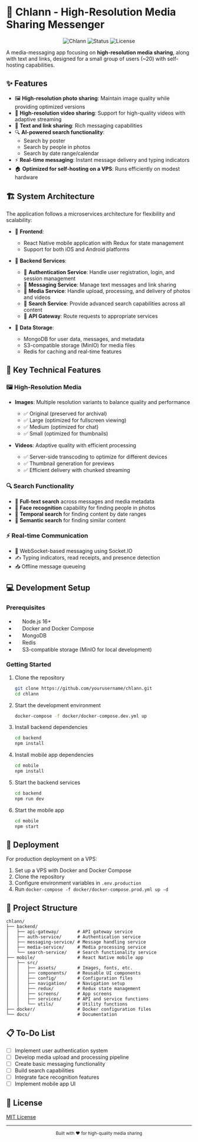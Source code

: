 # 📱 Chlann - High-Resolution Media Sharing Messenger

<div align="center">

![Chlann](https://img.shields.io/badge/Chlann-High--Res%20Messenger-blue?style=for-the-badge&logo=chat&logoColor=white)
![Status](https://img.shields.io/badge/Status-In%20Development-yellow?style=for-the-badge)
![License](https://img.shields.io/badge/License-MIT-green?style=for-the-badge)

</div>

A media-messaging app focusing on **high-resolution media sharing**, along with text and links, designed for a small group of users (~20) with self-hosting capabilities.

## ✨ Features

- 🖼️ **High-resolution photo sharing**: Maintain image quality while providing optimized versions
- 🎥 **High-resolution video sharing**: Support for high-quality videos with adaptive streaming
- 💬 **Text and link sharing**: Rich messaging capabilities
- 🔍 **AI-powered search functionality**:
  - Search by poster
  - Search by people in photos
  - Search by date range/calendar
- ⚡ **Real-time messaging**: Instant message delivery and typing indicators
- 🏠 **Optimized for self-hosting on a VPS**: Runs efficiently on modest hardware

## 🏗️ System Architecture

The application follows a microservices architecture for flexibility and scalability:

- 📱 **Frontend**: 
  - React Native mobile application with Redux for state management
  - Support for both iOS and Android platforms

- 🔧 **Backend Services**:
  - 🔐 **Authentication Service**: Handle user registration, login, and session management
  - 💬 **Messaging Service**: Manage text messages and link sharing
  - 📂 **Media Service**: Handle upload, processing, and delivery of photos and videos
  - 🔎 **Search Service**: Provide advanced search capabilities across all content
  - 🚪 **API Gateway**: Route requests to appropriate services

- 💾 **Data Storage**:
  - MongoDB for user data, messages, and metadata
  - S3-compatible storage (MinIO) for media files
  - Redis for caching and real-time features

## 🔑 Key Technical Features

### 🖼️ High-Resolution Media

- **Images**: Multiple resolution variants to balance quality and performance
  - ✅ Original (preserved for archival)
  - ✅ Large (optimized for fullscreen viewing)
  - ✅ Medium (optimized for chat)
  - ✅ Small (optimized for thumbnails)
  
- **Videos**: Adaptive quality with efficient processing
  - ✅ Server-side transcoding to optimize for different devices
  - ✅ Thumbnail generation for previews
  - ✅ Efficient delivery with chunked streaming

### 🔍 Search Functionality

- 📝 **Full-text search** across messages and media metadata
- 👤 **Face recognition** capability for finding people in photos
- 📅 **Temporal search** for finding content by date ranges
- 🧠 **Semantic search** for finding similar content

### ⚡ Real-time Communication

- 🔌 WebSocket-based messaging using Socket.IO
- ✍️ Typing indicators, read receipts, and presence detection
- 📥 Offline message queueing

## 💻 Development Setup

### Prerequisites

- <img src="https://nodejs.org/static/images/favicons/favicon.ico" width="16"> Node.js 16+
- <img src="https://www.docker.com/wp-content/uploads/2023/04/cropped-docker-favicon-32x32.png" width="16"> Docker and Docker Compose
- <img src="https://www.mongodb.com/assets/images/global/favicon.ico" width="16"> MongoDB
- <img src="https://redis.io/images/favicon.png" width="16"> Redis
- <img src="https://min.io/favicon.ico" width="16"> S3-compatible storage (MinIO for local development)

### Getting Started

1. Clone the repository
   ```bash
   git clone https://github.com/yourusername/chlann.git
   cd chlann
   ```

2. Start the development environment
   ```bash
   docker-compose -f docker/docker-compose.dev.yml up
   ```

3. Install backend dependencies
   ```bash
   cd backend
   npm install
   ```

4. Install mobile app dependencies
   ```bash
   cd mobile
   npm install
   ```

5. Start the backend services
   ```bash
   cd backend
   npm run dev
   ```

6. Start the mobile app
   ```bash
   cd mobile
   npm start
   ```

## 🚀 Deployment

For production deployment on a VPS:

1. Set up a VPS with Docker and Docker Compose
2. Clone the repository
3. Configure environment variables in `.env.production`
4. Run `docker-compose -f docker/docker-compose.prod.yml up -d`

## 📁 Project Structure

```
chlann/
├── backend/
│   ├── api-gateway/       # API gateway service
│   ├── auth-service/      # Authentication service
│   ├── messaging-service/ # Message handling service
│   ├── media-service/     # Media processing service
│   └── search-service/    # Search functionality service
├── mobile/                # React Native mobile app
│   ├── src/
│   │   ├── assets/        # Images, fonts, etc.
│   │   ├── components/    # Reusable UI components
│   │   ├── config/        # Configuration files
│   │   ├── navigation/    # Navigation setup
│   │   ├── redux/         # Redux state management
│   │   ├── screens/       # App screens
│   │   ├── services/      # API and service functions
│   │   └── utils/         # Utility functions
├── docker/                # Docker configuration files
└── docs/                  # Documentation
```

## 📋 To-Do List

- [ ] Implement user authentication system
- [ ] Develop media upload and processing pipeline
- [ ] Create basic messaging functionality
- [ ] Build search capabilities
- [ ] Integrate face recognition features
- [ ] Implement mobile app UI

## 📄 License

[MIT License](LICENSE)

---

<div align="center">
  <sub>Built with ❤️ for high-quality media sharing</sub>
</div>
